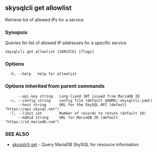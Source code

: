 ## skysqlcli get allowlist

Retrieve list of allowed IPs for a service

### Synopsis

Queries for list of allowed IP addresses for a specific service

```
skysqlcli get allowlist [SERVICE] [flags]
```

### Options

```
  -h, --help   help for allowlist
```

### Options inherited from parent commands

```
      --api-key string   Long-lived JWT issued from MariaDB ID
  -c, --config string    config file (default $HOME/.skysqlcli.yaml)
      --host string      URL for the SkySQL API (default "https://api.skysql.net")
  -l, --limit int        Number of records to return (default 10)
      --mdbid string     URL for MariaDB ID (default "https://id.mariadb.com")
```

### SEE ALSO

* [skysqlcli get](skysqlcli_get.md)	 - Query MariaDB SkySQL for resource information

